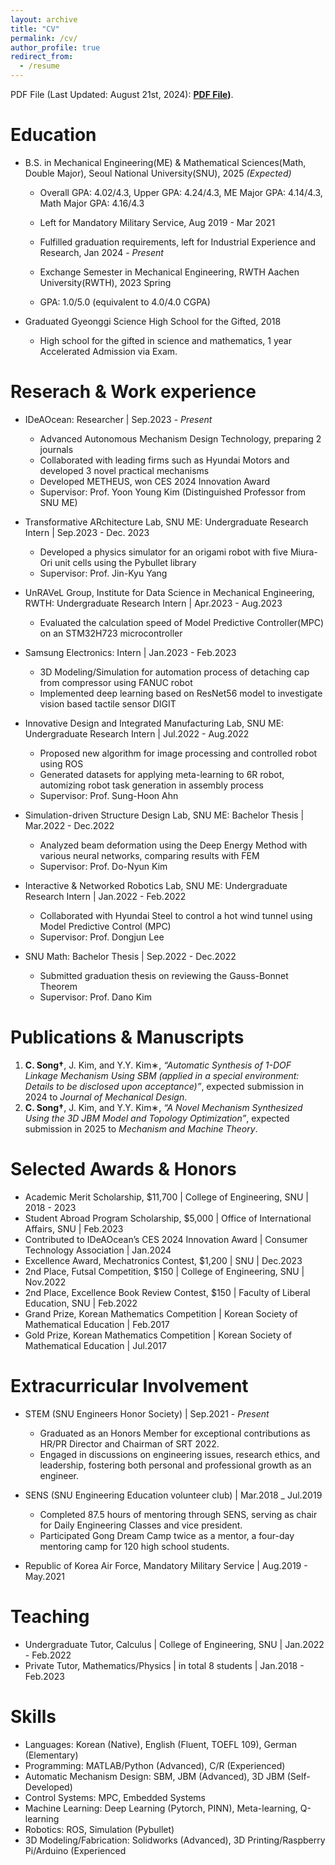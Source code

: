 ```yaml
---
layout: archive
title: "CV"
permalink: /cv/
author_profile: true
redirect_from:
  - /resume
---
```


PDF File (Last Updated: August 21st, 2024): **[PDF File](https://cksdml1014.github.io/chanisong/files/cv_chaneuisong.pdf))**. 

Education
======
* B.S. in Mechanical Engineering(ME) & Mathematical Sciences(Math, Double Major), Seoul National University(SNU), 2025 *(Expected)*
  * Overall GPA: 4.02/4.3, Upper GPA: 4.24/4.3, ME Major GPA: 4.14/4.3, Math Major GPA: 4.16/4.3 
  * Left for Mandatory Military Service, Aug 2019 - Mar 2021
  * Fulfilled graduation requirements, left for Industrial Experience and Research, Jan 2024 - *Present*
 
  * Exchange Semester in Mechanical Engineering, RWTH Aachen University(RWTH), 2023 Spring
  * GPA: 1.0/5.0 (equivalent to 4.0/4.0 CGPA)
 
* Graduated Gyeonggi Science High School for the Gifted, 2018
  * High school for the gifted in science and mathematics, 1 year Accelerated Admission via Exam.

Reserach & Work experience
======
* IDeAOcean: Researcher | Sep.2023 - *Present*
  * Advanced Autonomous Mechanism Design Technology, preparing 2 journals
  * Collaborated with leading firms such as Hyundai Motors and developed 3 novel practical mechanisms
  * Developed METHEUS, won CES 2024 Innovation Award
  * Supervisor: Prof. Yoon Young Kim (Distinguished Professor from SNU ME)

* Transformative ARchitecture Lab, SNU ME: Undergraduate Research Intern | Sep.2023 - Dec. 2023
  * Developed a physics simulator for an origami robot with five Miura-Ori unit cells using the Pybullet library
  * Supervisor: Prof. Jin-Kyu Yang

* UnRAVeL Group, Institute for Data Science in Mechanical Engineering, RWTH: Undergraduate Research Intern | Apr.2023 - Aug.2023
  * Evaluated the calculation speed of Model Predictive Controller(MPC) on an STM32H723 microcontroller
 
* Samsung Electronics: Intern | Jan.2023 - Feb.2023
  * 3D Modeling/Simulation for automation process of detaching cap from compressor using FANUC robot
  * Implemented deep learning based on ResNet56 model to investigate vision based tactile sensor DIGIT

* Innovative Design and Integrated Manufacturing Lab, SNU ME: Undergraduate Research Intern | Jul.2022 - Aug.2022
  * Proposed new algorithm for image processing and controlled robot using ROS
  * Generated datasets for applying meta-learning to 6R robot, automizing robot task generation in assembly process
  * Supervisor: Prof. Sung-Hoon Ahn

* Simulation-driven Structure Design Lab, SNU ME: Bachelor Thesis | Mar.2022 - Dec.2022
  * Analyzed beam deformation using the Deep Energy Method with various neural networks, comparing results with FEM
  * Supervisor: Prof. Do-Nyun Kim

* Interactive & Networked Robotics Lab, SNU ME: Undergraduate Research Intern | Jan.2022 - Feb.2022
  * Collaborated with Hyundai Steel to control a hot wind tunnel using Model Predictive Control (MPC)
  * Supervisor: Prof. Dongjun Lee

* SNU Math: Bachelor Thesis | Sep.2022 - Dec.2022
  * Submitted graduation thesis on reviewing the Gauss-Bonnet Theorem
  * Supervisor: Prof. Dano Kim

Publications & Manuscripts
======
1. **C. Song†**, J. Kim, and Y.Y. Kim∗, *“Automatic Synthesis of 1-DOF Linkage Mechanism Using SBM (applied in a special environment: Details to be disclosed upon acceptance)”*, expected submission in 2024 to *Journal of Mechanical Design*.
2. **C. Song†**, J. Kim, and Y.Y. Kim∗, *“A Novel Mechanism Synthesized Using the 3D JBM Model and Topology Optimization”*, expected submission in 2025 to *Mechanism and Machine Theory*.

Selected Awards & Honors
======
* Academic Merit Scholarship, $11,700 | College of Engineering, SNU | 2018 - 2023
* Student Abroad Program Scholarship, $5,000 | Office of International Affairs, SNU | Feb.2023
* Contributed to IDeAOcean’s CES 2024 Innovation Award | Consumer Technology Association | Jan.2024
* Excellence Award, Mechatronics Contest, $1,200 | SNU | Dec.2023
* 2nd Place, Futsal Competition, $150 | College of Engineering, SNU | Nov.2022
* 2nd Place, Excellence Book Review Contest, $150 | Faculty of Liberal Education, SNU | Feb.2022
* Grand Prize, Korean Mathematics Competition | Korean Society of Mathematical Education | Feb.2017
* Gold Prize, Korean Mathematics Competition | Korean Society of Mathematical Education | Jul.2017

Extracurricular Involvement
======
* STEM (SNU Engineers Honor Society) | Sep.2021 - *Present*
  * Graduated as an Honors Member for exceptional contributions as HR/PR Director and Chairman of SRT 2022.
  * Engaged in discussions on engineering issues, research ethics, and leadership, fostering both personal and professional growth as an engineer.

* SENS (SNU Engineering Education volunteer club) | Mar.2018 _ Jul.2019
  * Completed 87.5 hours of mentoring through SENS, serving as chair for Daily Engineering Classes and vice president.
  * Participated Gong Dream Camp twice as a mentor, a four-day mentoring camp for 120 high school students.
 
* Republic of Korea Air Force, Mandatory Military Service | Aug.2019 - May.2021

Teaching
======
* Undergraduate Tutor, Calculus | College of Engineering, SNU | Jan.2022 - Feb.2022
* Private Tutor, Mathematics/Physics | in total 8 students | Jan.2018 - Feb.2023
  
Skills
======
* Languages: Korean (Native), English (Fluent, TOEFL 109), German (Elementary)
* Programming: MATLAB/Python (Advanced), C/R (Experienced)
* Automatic Mechanism Design: SBM, JBM (Advanced), 3D JBM (Self-Developed)
* Control Systems: MPC, Embedded Systems
* Machine Learning: Deep Learning (Pytorch, PINN), Meta-learning, Q-learning
* Robotics: ROS, Simulation (Pybullet)
* 3D Modeling/Fabrication: Solidworks (Advanced), 3D Printing/Raspberry Pi/Arduino (Experienced
  

